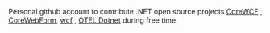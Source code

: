 Personal github account to contribute .NET open source projects [CoreWCF](https://github.com/CoreWCF/CoreWCF) , [CoreWebForm](https://github.com/CoreWebForms/CoreWebForms), [wcf](https://github.com/dotnet/wcf) , [OTEL Dotnet](https://github.com/open-telemetry/opentelemetry-dotnet-instrumentation) during free time. 
